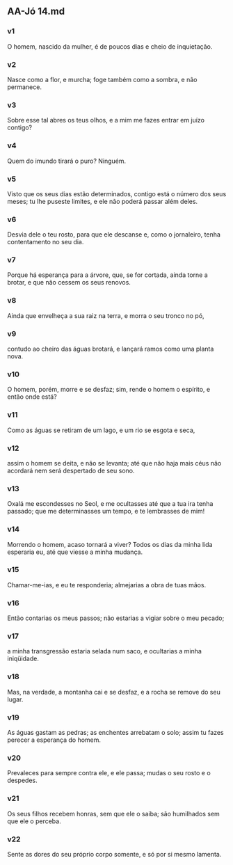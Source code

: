 ## AA-Jó 14.md
### v1
 O homem, nascido da mulher, é de poucos dias e cheio de inquietação.
### v2
 Nasce como a flor, e murcha; foge também como a sombra, e não permanece.
### v3
 Sobre esse tal abres os teus olhos, e a mim me fazes entrar em juízo contigo?
### v4
 Quem do imundo tirará o puro? Ninguém.
### v5
 Visto que os seus dias estão determinados, contigo está o número dos seus meses; tu lhe puseste limites, e ele não poderá passar além deles.
### v6
 Desvia dele o teu rosto, para que ele descanse e, como o jornaleiro, tenha contentamento no seu dia.
### v7
 Porque há esperança para a árvore, que, se for cortada, ainda torne a brotar, e que não cessem os seus renovos.
### v8
 Ainda que envelheça a sua raiz na terra, e morra o seu tronco no pó,
### v9
 contudo ao cheiro das águas brotará, e lançará ramos como uma planta nova.
### v10
 O homem, porém, morre e se desfaz; sim, rende o homem o espírito, e então onde está?
### v11
 Como as águas se retiram de um lago, e um rio se esgota e seca,
### v12
 assim o homem se deita, e não se levanta; até que não haja mais céus não acordará nem será despertado de seu sono.
### v13
 Oxalá me escondesses no Seol, e me ocultasses até que a tua ira tenha passado; que me determinasses um tempo, e te lembrasses de mim!
### v14
 Morrendo o homem, acaso tornará a viver? Todos os dias da minha lida esperaria eu, até que viesse a minha mudança.
### v15
 Chamar-me-ias, e eu te responderia; almejarias a obra de tuas mãos.
### v16
 Então contarias os meus passos; não estarias a vigiar sobre o meu pecado;
### v17
 a minha transgressão estaria selada num saco, e ocultarias a minha iniqüidade.
### v18
 Mas, na verdade, a montanha cai e se desfaz, e a rocha se remove do seu lugar.
### v19
 As águas gastam as pedras; as enchentes arrebatam o solo; assim tu fazes perecer a esperança do homem.
### v20
 Prevaleces para sempre contra ele, e ele passa; mudas o seu rosto e o despedes.
### v21
 Os seus filhos recebem honras, sem que ele o saiba; são humilhados sem que ele o perceba.
### v22
 Sente as dores do seu próprio corpo somente, e só por si mesmo lamenta.
